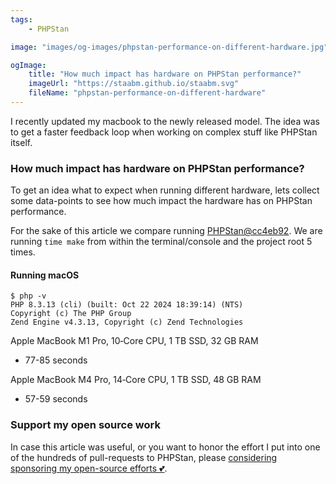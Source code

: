 ```yaml
---
tags:
    - PHPStan

image: "images/og-images/phpstan-performance-on-different-hardware.jpg"

ogImage:
    title: "How much impact has hardware on PHPStan performance?"
    imageUrl: "https://staabm.github.io/staabm.svg"
    fileName: "phpstan-performance-on-different-hardware"
---
```



I recently updated my macbook to the newly released model.
The idea was to get a faster feedback loop when working on complex stuff like PHPStan itself.

### How much impact has hardware on PHPStan performance?

To get an idea what to expect when running different hardware, lets collect some data-points to see how much impact the hardware has on PHPStan performance.

For the sake of this article we compare running [PHPStan@cc4eb92](https://github.com/phpstan/phpstan-src/commit/cc4eb92285fd8c96e595437cb9c593553bb5e957).
We are running `time make` from within the terminal/console and the project root 5 times.

#### Running macOS

```
$ php -v
PHP 8.3.13 (cli) (built: Oct 22 2024 18:39:14) (NTS)
Copyright (c) The PHP Group
Zend Engine v4.3.13, Copyright (c) Zend Technologies
```

Apple MacBook M1 Pro, 10‑Core CPU, 1 TB SSD, 32 GB RAM
- 77-85 seconds

Apple MacBook M4 Pro, 14‑Core CPU, 1 TB SSD, 48 GB RAM
- 57-59 seconds

### Support my open source work

In case this article was useful, or you want to honor the effort I put into one of the hundreds of pull-requests to PHPStan, please [considering sponsoring my open-source efforts 💕](https://github.com/sponsors/staabm).
